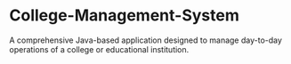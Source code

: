 # College-Management-System
A comprehensive Java-based application designed to manage day-to-day operations of a college or educational institution. 
